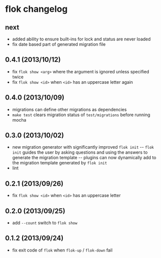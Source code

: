 flok changelog
==============

next
----

 - added ability to ensure built-ins for lock and status are never loaded
 - fix date based part of generated migration file

0.4.1 (2013/10/12)
------------------

 - fix `flok show <arg>` where the argument is ignored unless specified twice
 - fix `flok show <id>` when `<id>` has an uppercase letter again

0.4.0 (2013/10/09)
------------------

 - migrations can define other migrations as dependencies
 - `make test` clears migration status of `test/migrations` before running mocha 

0.3.0 (2013/10/02)
------------------

 - new migration generator with significantly improved `flok init`
 -- `flok init` guides the user by asking questions and using the answers to generate the migration template
 -- plugins can now dynamically add to the migration template generated by `flok init`
 - lint

0.2.1 (2013/09/26)
------------------

 - fix `flok show <id>` when `<id>` has an uppercase letter

0.2.0 (2013/09/25)
------------------

 - add `--count` switch to `flok show`

0.1.2 (2013/09/24)
-------------------

 - fix exit code of `flok` when `flok-up` / `flok-down` fail
